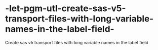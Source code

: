 # -let-pgm-utl-create-sas-v5-transport-files-with-long-variable-names-in-the-label-field-
Create sas v5 transport files with long variable names in the label field   
